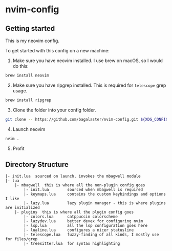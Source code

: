 # nvim-config

## Getting started

This is my neovim config.

To get started with this config on a new machine:

1. Make sure you have neovim installed. I use brew on macOS, so I would do this:
```bash
brew install neovim
```

2. Make sure you have ripgrep installed. This is required for `telescope` grep usage.
```bash
brew install ripgrep
```

3. Clone the folder into your config folder.
```bash
git clone -- https://github.com/bagalaster/nvim-config.git ${XDG_CONFIG_HOME:-${HOME}/.config/nvim}
```

4. Launch neovim
```bash
nvim .
```

5. Profit

## Directory Structure

```
|- init.lua  sourced on launch, invokes the mbagwell module
|- lua
    |- mbagwell  this is where all the non-plugin config goes
        |- init.lua        sourced when mbagwell is required
        |- keymaps.lua     contains the custom keybindings and options I like
        |- lazy.lua        lazy plugin manager - this is where plugins are initialized
    |- plugins  this is where all the plugin config goes
        |- colors.lua      catppuccin colorscheme
        |- lazydev.lua     better devex for configuring nvim
        |- lsp.lua         all the lsp configuration goes here
        |- lualine.lua     configures a nicer statusline
        |- telescope.lua   fuzzy-finding of all kinds, I mostly use for files/grep
        |- treesitter.lua  for syntax highlighting
```
